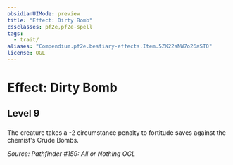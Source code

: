 ```yaml
---
obsidianUIMode: preview
title: "Effect: Dirty Bomb"
cssclasses: pf2e,pf2e-spell
tags:
  - trait/
aliases: "Compendium.pf2e.bestiary-effects.Item.5ZK22sNW7o26aST0"
license: OGL
---
```

# Effect: Dirty Bomb
## Level 9
### 






The creature takes a -2 circumstance penalty to fortitude saves against the chemist's Crude Bombs.

*Source: Pathfinder #159: All or Nothing*
*OGL*